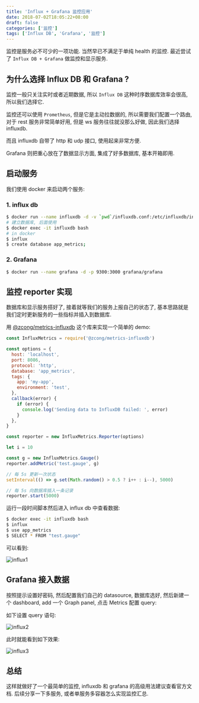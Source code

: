 ```yaml
---
title: 'Influx + Grafana 监控应用'
date: 2018-07-02T18:05:22+08:00
draft: false
categories: ['监控']
tags: ['Influx DB', 'Grafana', '监控']
---
```


监控是服务必不可少的一项功能. 当然早已不满足于单纯 health 的监控. 最近尝试了 `Influx DB + Grafana` 做监控和显示服务.

<!--more-->

## 为什么选择 Influx DB 和 Grafana ?

监控一般只关注实时或者近期数据, 所以 `Influx DB` 这种时序数据库效率会很高, 所以我们选择它.

监控还可以使用 `Prometheus`, 但是它是主动拉数据的, 所以需要我们配置一个路由, 对于 rest 服务非常简单好用, 但是 ws 服务往往就没那么好做, 因此我们选择 influxdb.

而且 influxdb 自带了 http 和 udp 接口, 使用起来非常方便.

Grafana 则把重心放在了数据显示方面, 集成了好多数据库, 基本开箱即用.

## 启动服务

我们使用 docker 来启动两个服务:

### 1. influx db

```bash
$ docker run --name influxdb -d -v `pwd`/influxdb.conf:/etc/influxdb/influxdb.conf:ro -p 8086:8086 -p 8089:8089 influxdb
# 建立数据库, 后面使用
$ docker exec -it influxdb bash
# in docker
$ influx
$ create database app_metrics;
```

### 2. Grafana

```bash
$ docker run --name grafana -d -p 9300:3000 grafana/grafana
```

## 监控 reporter 实现

数据库和显示服务搭好了, 接着就等我们的服务上报自己的状态了, 基本思路就是我们定时更新服务的一些指标并插入到数据库.

用 [@zcong/metrics-influxdb](https://github.com/zcong1993/node-metrics-influxdb) 这个库来实现一个简单的 demo:

```js
const InfluxMetrics = require('@zcong/metrics-influxdb')

const options = {
  host: 'localhost',
  port: 8086,
  protocol: 'http',
  database: 'app_metrics',
  tags: {
    app: 'my-app',
    environment: 'test',
  },
  callback(error) {
    if (error) {
      console.log('Sending data to InfluxDB failed: ', error)
    }
  },
}

const reporter = new InfluxMetrics.Reporter(options)

let i = 10

const g = new InfluxMetrics.Gauge()
reporter.addMetric('test.gauge', g)

// 每 5s 更新一次状态
setInterval(() => g.set(Math.random() > 0.5 ? i++ : i--), 5000)

// 每 5s 向数据库插入一条记录
reporter.start(5000)
```

运行一段时间脚本然后进入 influx db 中查看数据:

```bash
$ docker exec -it influxdb bash
$ influx
$ use app_metrics
$ SELECT * FROM "test.gauge"
```

可以看到:

![influx1](/influx-1.png)

## Grafana 接入数据

按照提示设置好密码, 然后配置我们自己的 datasource, 数据库选好, 然后新建一个 dashboard, add 一个 Graph panel, 点击 Metrics 配置 query:

如下设置 query 语句:

![influx2](/influx-2.png)

此时就能看到如下效果:

![influx3](/influx-3.png)

## 总结

这样就做好了一个最简单的监控, influxdb 和 grafana 的高级用法建议查看官方文档. 后续分享一下多服务, 或者单服务多容器怎么实现监控汇总.
